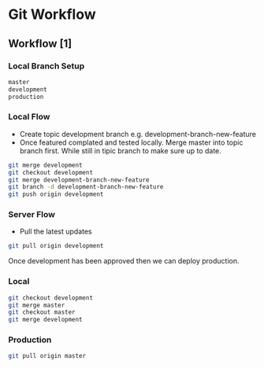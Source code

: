# Git Workflow

## Workflow [1]

### Local Branch Setup
```bash
master
development
production
```

### Local Flow
- Create topic development branch e.g. development-branch-new-feature
- Once featured complated and tested locally. Merge master into topic branch first. While still in tipic branch to make sure up to date.
```bash
git merge development
git checkout development
git merge development-branch-new-feature
git branch -d development-branch-new-feature
git push origin development
```
### Server Flow
- Pull the latest updates
```bash
git pull origin development
```

Once development has been approved then we can deploy production.

### Local
```bash
git checkout development
git merge master
git checkout master
git merge development
```

### Production 
```bash
git pull origin master
```


